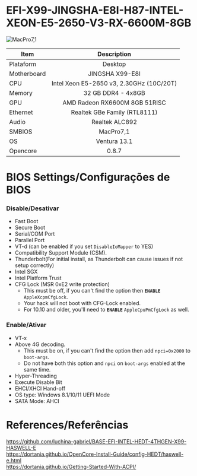 # EFI-X99-JINGSHA-E8I-H87-INTEL-XEON-E5-2650-V3-RX-6600M-8GB

![MacPro7,1](https://user-images.githubusercontent.com/88504218/208508130-8ce3643c-963d-4869-af7f-6371935fb658.png)

|Item|Description|
|-|:-------:|
|Plataform|Desktop|
|Motherboard|JINGSHA X99-E8I|
|CPU|Intel Xeon E5-2650 v3, 2.30GHz (10C/20T)|
|Memory|32 GB DDR4 - 4x8GB|
|GPU|AMD Radeon RX6600M 8GB 51RISC|
|Ethernet|Realtek GBe Family (RTL8111)|
|Audio|Realtek ALC892|
|SMBIOS|MacPro7,1|
|OS|Ventura 13.1|
|Opencore|0.8.7|


# BIOS Settings/Configurações de BIOS

### Disable/Desativar

- Fast Boot
- Secure Boot
- Serial/COM Port
- Parallel Port
- VT-d (can be enabled if you set `DisableIoMapper` to YES)
- Compatibility Support Module (CSM).
- Thunderbolt(For initial install, as Thunderbolt can cause issues if not setup correctly)
- Intel SGX
- Intel Platform Trust
- CFG Lock (MSR 0xE2 write protection)
  - This must be off, if you can't find the option then **`ENABLE`** `AppleXcpmCfgLock`. 
  - Your hack will not boot with CFG-Lock enabled.
  - For 10.10 and older, you'll need to **`ENABLE`** `AppleCpuPmCfgLock` as well.

### Enable/Ativar

- VT-x
- Above 4G decoding. 
  - This must be on, if you can't find the option then add `npci=0x2000` to `boot-args`. 
  - Do not have both this option and `npci` on `boot-args` enabled at the same time.
- Hyper-Threading
- Execute Disable Bit
- EHCI/XHCI Hand-off
- OS type: Windows 8.1/10/11 UEFI Mode
- SATA Mode: AHCI

# References/Referências

https://github.com/luchina-gabriel/BASE-EFI-INTEL-HEDT-4THGEN-X99-HASWELL-E
<br>
https://dortania.github.io/OpenCore-Install-Guide/config-HEDT/haswell-e.html
<br>
https://dortania.github.io/Getting-Started-With-ACPI/
